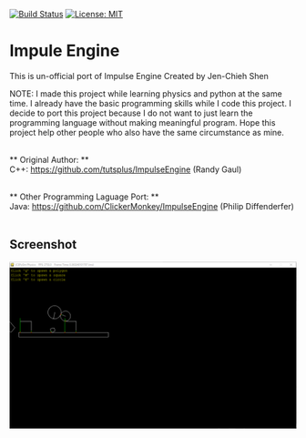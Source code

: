 [![Build Status](https://travis-ci.com/jcs090218/ImpulseEngine.svg?branch=master)](https://travis-ci.com/jcs090218/ImpulseEngine)
[![License: MIT](https://img.shields.io/badge/License-MIT-yellow.svg)](https://opensource.org/licenses/MIT)


# Impule Engine #

This is un-official port of Impulse Engine Created by Jen-Chieh Shen

NOTE: I made this project while learning physics and python
at the same time. I already have the basic programming skills
while I code this project. I decide to port this project
because I do not want to just learn the programming language
without making meaningful program. Hope this project help
other people who also have the same circumstance as mine. <br/><br/>


** Original Author: ** <br/>
C++: https://github.com/tutsplus/ImpulseEngine (Randy Gaul) <br/><br/>

** Other Programming Laguage Port: ** <br/>
Java: https://github.com/ClickerMonkey/ImpulseEngine (Philip Diffenderfer) <br/><br/>


## Screenshot ##
<img src="./screen_shot/screen_shot_01.png"/>
